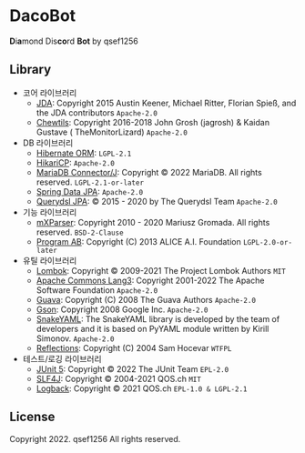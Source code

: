 # DacoBot

**D**i**a**mond Dis**co**rd **Bot** by qsef1256

## Library

* 코어 라이브러리
    * [JDA](https://github.com/DV8FromTheWorld/JDA): Copyright 2015 Austin Keener, Michael Ritter, Florian Spieß, and
      the JDA contributors `Apache-2.0`
    * [Chewtils](https://github.com/Chew/JDA-Chewtils): Copyright 2016-2018 John Grosh (jagrosh) & Kaidan Gustave (
      TheMonitorLizard) `Apache-2.0`
* DB 라이브러리
    * [Hibernate ORM](https://hibernate.org/orm/): `LGPL-2.1`
    * [HikariCP](https://github.com/brettwooldridge/HikariCP): `Apache-2.0`
    * [MariaDB Connector/J](https://mariadb.com/kb/en/mariadb-connector-j/): Copyright © 2022 MariaDB. All rights
      reserved. `LGPL-2.1-or-later`
    * [Spring Data JPA](https://spring.io/projects/spring-data-jpa): `Apache-2.0`
    * [Querydsl JPA](https://github.com/querydsl/querydsl/tree/master/querydsl-jpa): © 2015 - 2020 by The Querydsl
      Team `Apache-2.0`
* 기능 라이브러리
    * [mXParser](https://mathparser.org/): Copyright 2010 - 2020 Mariusz Gromada. All rights reserved. `BSD-2-Clause`
    * [Program AB](https://code.google.com/archive/p/program-ab/): Copyright (C) 2013 ALICE A.I.
      Foundation `LGPL-2.0-or-later`
* 유틸 라이브러리
    * [Lombok](https://projectlombok.org/): Copyright © 2009-2021 The Project Lombok Authors `MIT`
    * [Apache Commons Lang3](https://github.com/apache/commons-lang): Copyright 2001-2022 The Apache Software
      Foundation `Apache-2.0`
    * [Guava](https://github.com/google/guava): Copyright (C) 2008 The Guava Authors `Apache-2.0`
    * [Gson](https://github.com/google/gson): Copyright 2008 Google Inc. `Apache-2.0`
    * [SnakeYAML](https://bitbucket.org/snakeyaml/snakeyaml/src/master/): The SnakeYAML library is developed by the team
      of developers and it is based on PyYAML module written by Kirill Simonov. `Apache-2.0`
    * [Reflections](https://github.com/ronmamo/reflections): Copyright (C) 2004 Sam Hocevar `WTFPL`
* 테스트/로깅 라이브러리
    * [JUnit 5](https://junit.org/junit5/): Copyright © 2022 The JUnit Team `EPL-2.0`
    * [SLF4J](https://www.slf4j.org/): Copyright © 2004-2021 QOS.ch `MIT`
    * [Logback](https://logback.qos.ch/): Copyright © 2021 QOS.ch `EPL-1.0 & LGPL-2.1`

## License

Copyright 2022. qsef1256 All rights reserved.
